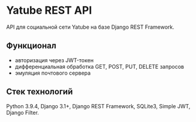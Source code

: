 # Yatube REST API
API для социальной сети Yatube на базе Django REST Framework.

## Функционал
- авторизация через JWT-токен
- дифференциальная обработка GET, POST, PUT, DELETE запросов
- эмуляция почтового сервера

## Стек технологий
Python 3.9.4, Django 3.1+, Django REST Framework, SQLite3, Simple JWT, Django Filter.

